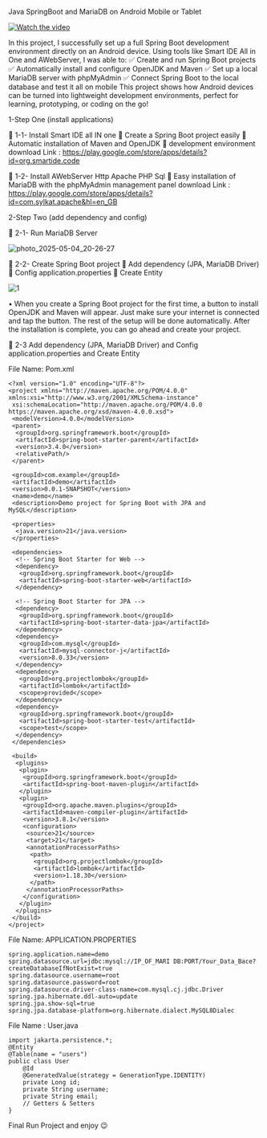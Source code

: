 Java SpringBoot and MariaDB on Android Mobile or Tablet

[![Watch the video](https://img.youtube.com/vi/aVclt154v5c/0.jpg)](https://youtu.be/aVclt154v5c)

In this project, I successfully set up a full Spring Boot development environment directly on an Android device. Using tools like Smart IDE All in One and AWebServer, I was able to:
✅ Create and run Spring Boot projects
✅ Automatically install and configure OpenJDK and Maven
✅ Set up a local MariaDB server with phpMyAdmin
✅ Connect Spring Boot to the local database and test it all on mobile
This project shows how Android devices can be turned into lightweight development environments, perfect for learning, prototyping, or coding on the go!

1-Step One (install applications)

	1-1- Install Smart IDE all IN one
	Create a Spring Boot project easily
	Automatic installation of Maven and OpenJDK
	development environment
download Link : https://play.google.com/store/apps/details?id=org.smartide.code

	1-2- Install AWebServer Http Apache PHP Sql
	Easy installation of MariaDB with the phpMyAdmin management panel
download Link : https://play.google.com/store/apps/details?id=com.sylkat.apache&hl=en_GB



2-Step Two (add dependency and config)

	2-1- Run MariaDB Server

 ![photo_2025-05-04_20-26-27](https://github.com/user-attachments/assets/8f915cfd-2c0d-47c3-9f16-58e28cb644cb)


	2-2- Create Spring Boot project
	Add dependency (JPA, MariaDB Driver)
	Config application.properties
	Create Entity

![1](https://github.com/user-attachments/assets/21f99217-52bd-4616-815e-1554e508185d)

 
•	When you create a Spring Boot project for the first time, a button to install OpenJDK and Maven will appear. Just make sure your internet is connected and tap the button. The rest of the setup will be done automatically. After the installation is complete, you can go ahead and create your project.

	2-3 Add dependency (JPA, MariaDB Driver) and Config application.properties and Create Entity

File Name: Pom.xml
```
<?xml version="1.0" encoding="UTF-8"?>
<project xmlns="http://maven.apache.org/POM/4.0.0" xmlns:xsi="http://www.w3.org/2001/XMLSchema-instance"
 xsi:schemaLocation="http://maven.apache.org/POM/4.0.0 https://maven.apache.org/xsd/maven-4.0.0.xsd">
 <modelVersion>4.0.0</modelVersion>
 <parent>
  <groupId>org.springframework.boot</groupId>
  <artifactId>spring-boot-starter-parent</artifactId>
  <version>3.4.0</version>
  <relativePath/>
 </parent>

 <groupId>com.example</groupId>
 <artifactId>demo</artifactId>
 <version>0.0.1-SNAPSHOT</version>
 <name>demo</name>
 <description>Demo project for Spring Boot with JPA and MySQL</description>

 <properties>
  <java.version>21</java.version>
 </properties>

 <dependencies>
  <!-- Spring Boot Starter for Web -->
  <dependency>
   <groupId>org.springframework.boot</groupId>
   <artifactId>spring-boot-starter-web</artifactId>
  </dependency>

  <!-- Spring Boot Starter for JPA -->
  <dependency>
   <groupId>org.springframework.boot</groupId>
   <artifactId>spring-boot-starter-data-jpa</artifactId>
  </dependency>
  <dependency>
   <groupId>com.mysql</groupId>
   <artifactId>mysql-connector-j</artifactId>
   <version>8.0.33</version>
  </dependency>
  <dependency>
   <groupId>org.projectlombok</groupId>
   <artifactId>lombok</artifactId>
   <scope>provided</scope>
  </dependency>
  <dependency>
   <groupId>org.springframework.boot</groupId>
   <artifactId>spring-boot-starter-test</artifactId>
   <scope>test</scope>
  </dependency>
 </dependencies>

 <build>
  <plugins>
   <plugin>
    <groupId>org.springframework.boot</groupId>
    <artifactId>spring-boot-maven-plugin</artifactId>
   </plugin>
   <plugin>
    <groupId>org.apache.maven.plugins</groupId>
    <artifactId>maven-compiler-plugin</artifactId>
    <version>3.8.1</version>
    <configuration>
     <source>21</source>
     <target>21</target>
     <annotationProcessorPaths>
      <path>
       <groupId>org.projectlombok</groupId>
       <artifactId>lombok</artifactId>
       <version>1.18.30</version>
      </path>
     </annotationProcessorPaths>
    </configuration>
   </plugin>
  </plugins>
 </build>
</project>
```

File Name: APPLICATION.PROPERTIES
```
spring.application.name=demo
spring.datasource.url=jdbc:mysql://IP_OF_MARI DB:PORT/Your_Data_Bace?createDatabaseIfNotExist=true
spring.datasource.username=root
spring.datasource.password=root
spring.datasource.driver-class-name=com.mysql.cj.jdbc.Driver
spring.jpa.hibernate.ddl-auto=update
spring.jpa.show-sql=true
spring.jpa.database-platform=org.hibernate.dialect.MySQL8Dialec
```
File Name : User.java
```
import jakarta.persistence.*;
@Entity
@Table(name = "users")
public class User 
    @Id
    @GeneratedValue(strategy = GenerationType.IDENTITY)
    private Long id;
    private String username;
    private String email;
    // Getters & Setters
}
```
Final Run Project and enjoy 😉
